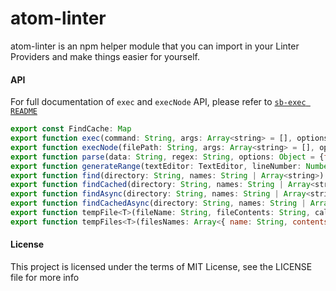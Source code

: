 atom-linter
===========

atom-linter is an npm helper module that you can import in your Linter Providers
and make things easier for yourself.

#### API

For full documentation of `exec` and `execNode` API, please refer to [`sb-exec README`](https://github.com/steelbrain/exec/blob/master/README.md)

```js
export const FindCache: Map
export function exec(command: String, args: Array<string> = [], options: Object): Promise
export function execNode(filePath: String, args: Array<string> = [], options: Object): Promise
export function parse(data: String, regex: String, options: Object = {flags: 'g'}): Array<Linter$Message>
export function generateRange(textEditor: TextEditor, lineNumber: Number = 0, colStart: Number = <firstTextColumn>): Array
export function find(directory: String, names: String | Array<string>): ?String
export function findCached(directory: String, names: String | Array<string>): ?String
export function findAsync(directory: String, names: String | Array<string>): Promise<?String>
export function findCachedAsync(directory: String, names: String | Array<string>): Promise<?String>
export function tempFile<T>(fileName: String, fileContents: String, callback: Function<T>): Promise<T>
export function tempFiles<T>(filesNames: Array<{ name: String, contents: String }>, callback: Function<T>): Promise<T>
```

#### License

This project is licensed under the terms of MIT License, see the LICENSE file for more info
